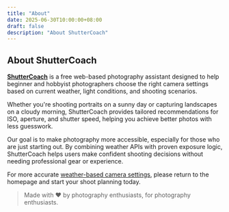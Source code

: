 ```yaml
---
title: "About"
date: 2025-06-30T10:00:00+08:00
draft: false
description: "About ShutterCoach"
---
```


## About ShutterCoach

[**ShutterCoach**](/ "Weather-based") is a free web-based photography assistant designed to help beginner and hobbyist photographers choose the right camera settings based on current weather, light conditions, and shooting scenarios.

Whether you're shooting portraits on a sunny day or capturing landscapes on a cloudy morning, ShutterCoach provides tailored recommendations for ISO, aperture, and shutter speed, helping you achieve better photos with less guesswork.

Our goal is to make photography more accessible, especially for those who are just starting out. By combining weather APIs with proven exposure logic, ShutterCoach helps users make confident shooting decisions without needing professional gear or experience.

For more accurate [weather-based camera settings](https://shuttercoach.com), please return to the homepage and start your shoot planning today.

> Made with ❤️ by photography enthusiasts, for photography enthusiasts.
